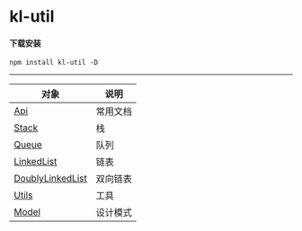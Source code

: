 # kl-util

#### 下载安装
`npm install kl-util -D`

----------

|  对象   |  说明   |
|  ----  | ---- |
|  [Api](https://github.com/GAVINCHENJIACHENG/kl-util/tree/master/src/api)  | 常用文档 |
|  [Stack](https://github.com/GAVINCHENJIACHENG/kl-util/tree/master/src/structure/Stack)  | 栈 |
|  [Queue](https://github.com/GAVINCHENJIACHENG/kl-util/tree/master/src/structure/Queue)  | 队列 |
|  [LinkedList](https://github.com/GAVINCHENJIACHENG/kl-util/tree/master/src/structure/LinkedList)  | 链表 |
|  [DoublyLinkedList](https://github.com/GAVINCHENJIACHENG/kl-util/tree/master/src/structure/DoublyLinkedList)  | 双向链表 |
|  [Utils](https://github.com/GAVINCHENJIACHENG/kl-util/tree/master/src/Utils)  | 工具 |
|  [Model](https://github.com/GAVINCHENJIACHENG/kl-util/tree/master/src/Model)  | 设计模式 |
